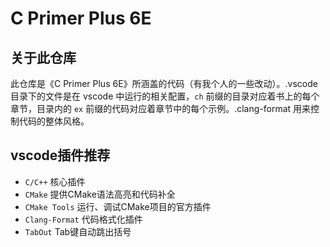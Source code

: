 # C Primer Plus 6E

## 关于此仓库
此仓库是《C Primer Plus 6E》所涵盖的代码（有我个人的一些改动）。.vscode 目录下的文件是在 vscode 中运行的相关配置，`ch` 前缀的目录对应着书上的每个章节，目录内的 `ex` 前缀的代码对应着章节中的每个示例。.clang-format 用来控制代码的整体风格。


## vscode插件推荐

- `C/C++` 核心插件
- `CMake` 提供CMake语法高亮和代码补全
- `CMake Tools` 运行、调试CMake项目的官方插件
- `Clang-Format` 代码格式化插件
- `TabOut` Tab键自动跳出括号
